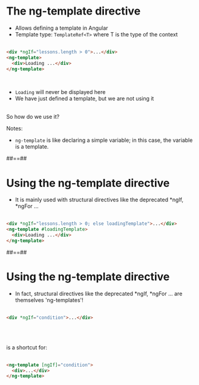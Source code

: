 <!-- .slide: class="with-code inconsolata" -->

# The ng-template directive

- Allows defining a template in Angular
- Template type: `TemplateRef<T>` where T is the type of the context <br/><br/>

```html
<div *ngIf="lessons.length > 0">...</div>
<ng-template>
  <div>Loading ...</div>
</ng-template>
```

<!-- .element: class="medium-code" -->
<br/>

- `Loading` will never be displayed here
- We have just defined a template, but we are not using it
  <br/><br/>

So how do we use it?

<!-- .element: class="bold important" -->

Notes:

- `ng-template` is like declaring a simple variable; in this case, the variable is a template.

##==##

<!-- .slide: class="inconsolata with-code" -->

# Using the ng-template directive

- It is mainly used with structural directives like the deprecated *ngIf, *ngFor ...
  <br/><br/>

```html
<div *ngIf="lessons.length > 0; else loadingTemplate">...</div>
<ng-template #loadingTemplate>
  <div>Loading ...</div>
</ng-template>
```

<!-- .element: class="big-code" -->

##==##

<!-- .slide: class="with-code inconsolata" -->

# Using the ng-template directive

- In fact, structural directives like the deprecated *ngIf, *ngFor ... are themselves 'ng-templates'! <br/><br/>

```html
<div *ngIf="condition">...</div>
```

<!-- .element: class="big-code" -->

<br/><br/>

is a shortcut for: <br/><br/>

```html
<ng-template [ngIf]="condition">
  <div>...</div>
</ng-template>
```

<!-- .element: class="big-code" -->
